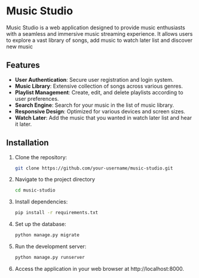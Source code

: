 # Music Studio

Music Studio is a web application designed to provide music enthusiasts with a seamless and immersive music streaming experience. It allows users to explore a vast library of songs, add music to watch later list and discover new music

## Features

- **User Authentication**: Secure user registration and login system.
- **Music Library**: Extensive collection of songs across various genres.
- **Playlist Management**: Create, edit, and delete playlists according to user preferences.
- **Search Engine**: Search for your music in the list of music library.
- **Responsive Design**: Optimized for various devices and screen sizes.
- **Watch Later**: Add the music that you wanted in watch later list and hear it later.

## Installation

1. Clone the repository:

   ```bash
   git clone https://github.com/your-username/music-studio.git

2. Navigate to the project directory

   ```bash
   cd music-studio


4. Install dependencies:

   ```bash
   pip install -r requirements.txt


3. Set up the database:

   ```bash
   python manage.py migrate


5. Run the development server:

   ```bash
   python manage.py runserver


7. Access the application in your web browser at http://localhost:8000.
